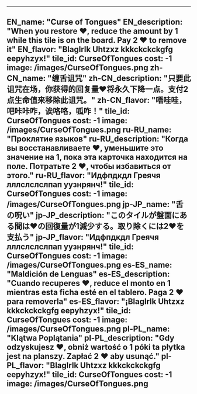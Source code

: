 ---

EN_name: "Curse of Tongues"
EN_description: "When you restore ❤️, reduce the amount by 1 while this tile is on the board. Pay 2 ❤️ to remove it"
EN_flavor: "Blaglrlk Uhtzxz kkkckckckgfg eepyhzyx!"
tile_id: CurseOfTongues
cost: -1
image: /images/CurseOfTongues.png
zh-CN_name: "缠舌诅咒"
zh-CN_description: "只要此诅咒在场，你获得的回复量❤️将永久下降一点。支付2点生命值来移除此诅咒。"
zh-CN_flavor: "唔哇哇，吧咔咔咋，诶咯咯，呱咋！"
tile_id: CurseOfTongues
cost: -1
image: /images/CurseOfTongues.png
ru-RU_name: "Проклятие языков"
ru-RU_description: "Когда вы восстанавливаете ❤️, уменьшите это значение на 1, пока эта карточка находится на поле. Потратьте 2 ❤️, чтобы избавиться от этого."
ru-RU_flavor: "Идфпдкдл Греячя лллслслслпап уузнрянч!"
tile_id: CurseOfTongues
cost: -1
image: /images/CurseOfTongues.png
jp-JP_name: "舌の呪い"
jp-JP_description: "このタイルが盤面にある間は❤️の回復量が1減少する。取り除くには2❤️を支払う"
jp-JP_flavor: "Идфпдкдл Греячя лллслслслпап уузнрянч!"
tile_id: CurseOfTongues
cost: -1
image: /images/CurseOfTongues.png
es-ES_name: "Maldición de Lenguas"
es-ES_description: "Cuando recuperes ❤️, reduce el monto en 1 mientras esta ficha esté en el tablero. Paga 2 ❤️ para removerla"
es-ES_flavor: "¡Blaglrlk Uhtzxz kkkckckckgfg eepyhzyx!"
tile_id: CurseOfTongues
cost: -1
image: /images/CurseOfTongues.png
pl-PL_name: "Klątwa Poplątania"
pl-PL_description: "Gdy odzyskujesz ❤️, obniż wartość o 1 póki ta płytka jest na planszy. Zapłać 2 ❤️ aby usunąć."
pl-PL_flavor: "Blaglrlk Uhtzxz kkkckckckgfg eepyhzyx!"
tile_id: CurseOfTongues
cost: -1
image: /images/CurseOfTongues.png
---
